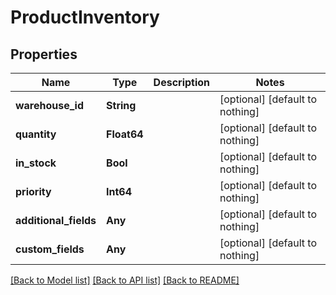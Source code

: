 # ProductInventory


## Properties
Name | Type | Description | Notes
------------ | ------------- | ------------- | -------------
**warehouse_id** | **String** |  | [optional] [default to nothing]
**quantity** | **Float64** |  | [optional] [default to nothing]
**in_stock** | **Bool** |  | [optional] [default to nothing]
**priority** | **Int64** |  | [optional] [default to nothing]
**additional_fields** | **Any** |  | [optional] [default to nothing]
**custom_fields** | **Any** |  | [optional] [default to nothing]


[[Back to Model list]](../README.md#models) [[Back to API list]](../README.md#api-endpoints) [[Back to README]](../README.md)



